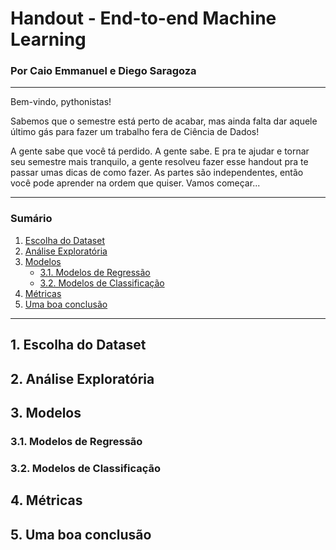 # Handout - End-to-end Machine Learning

### Por Caio Emmanuel e Diego Saragoza

---

Bem-vindo, pythonistas!

Sabemos que o semestre está perto de acabar, mas ainda falta dar aquele último gás para fazer um trabalho fera de Ciência de Dados!

A gente sabe que você tá perdido. A gente sabe. E pra te ajudar e tornar seu semestre mais tranquilo, a gente resolveu fazer esse handout pra te passar umas dicas de como fazer. As partes são independentes, então você pode aprender na ordem que quiser. Vamos começar...

---

### Sumário

1. [Escolha do Dataset](#1-escolha-do-dataset)
2. [Análise Exploratória](#2-análise-exploratória)
3. [Modelos](#3-modelos)
   - [3.1. Modelos de Regressão](#31-modelos-de-regressão)
   - [3.2. Modelos de Classificação](#32-modelos-de-classificação)
4. [Métricas](#4-métricas)
5. [Uma boa conclusão](#5-uma-boa-conclusão)

---

## 1. Escolha do Dataset

## 2. Análise Exploratória

## 3. Modelos

### 3.1. Modelos de Regressão

### 3.2. Modelos de Classificação

## 4. Métricas

## 5. Uma boa conclusão

